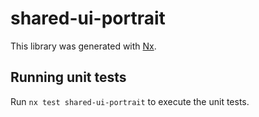 # shared-ui-portrait

This library was generated with [Nx](https://nx.dev).

## Running unit tests

Run `nx test shared-ui-portrait` to execute the unit tests.
